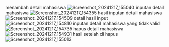 menambah detail mahasiswa ![Screenshot_20241217_155040](https://github.com/user-attachments/assets/0e9f5fcc-de31-468b-85cb-031fdb6c2f13)
inputan detail mahasiswa ![Screenshot_20241217_154355](https://github.com/user-attachments/assets/f13fdbfb-9b3e-445b-afb4-df7c72c56352)
hasil inputan detail mahasiswa ![Screenshot_20241217_154509](https://github.com/user-attachments/assets/af9c2894-3b61-4127-a6c7-8ac4ec68f67b)
detail hasil input ![Screenshot_20241217_154810](https://github.com/user-attachments/assets/e071dd26-57ca-42ca-8f06-3e9795eaf02d)
inputan detail mahasiswa yang tidak valid ![Screenshot_20241217_154735](https://github.com/user-attachments/assets/77afd0f0-760c-4c50-b937-dc63a12cd7e6)
hapus detail mahasiswa ![Screenshot_20241217_154931](https://github.com/user-attachments/assets/4d18e79b-f081-47e9-9a1a-a808c1a7bbcd)
hasil setelah di hapus ![Screenshot_20241217_155013](https://github.com/user-attachments/assets/47f63a81-b793-4278-a92a-3423ab26eb8a)
